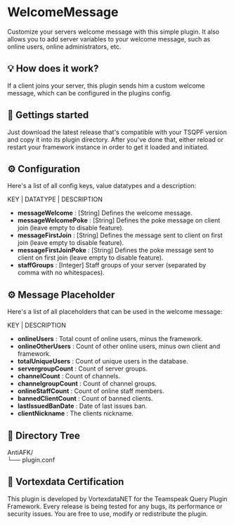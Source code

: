 # WelcomeMessage
Customize your servers welcome message with this simple plugin. It also allows you to add server variables to your welcome message, such as online users, online administrators, etc.

## 💡 How does it work?

If a client joins your server, this plugin sends him a custom welcome message, which can be configured in the plugins config.

## 🚀 Gettings started

Just download the latest release that's compatible with your TSQPF version and copy it into its plugin directory. After you've done that, either reload or restart your framework instance in order to get it loaded and initiated.

## ⚙️ Configuration

Here's a list of all config keys, value datatypes and a description:

KEY | DATATYPE | DESCRIPTION

- **messageWelcome** : [String] Defines the welcome message.
- **messageWelcomePoke** : [String] Defines the poke message on client join (leave empty to disable feature).
- **messageFirstJoin** : [String] Defines the message sent to client on first join (leave empty to disable feature).
- **messageFirstJoinPoke** : [String] Defines the poke message sent to client on first join (leave empty to disable feature).
- **staffGroups** : [Integer] Staff groups of your server (separated by comma with no whitespaces).

## ⚙️ Message Placeholder

Here's a list of all placeholders that can be used in the welcome message:

KEY | DESCRIPTION

- **onlineUsers** : Total count of online users, minus the framework.
- **onlineOtherUsers** : Count of other online users, minus own client and framework.
- **totalUniqueUsers** : Count of unique users in the database.
- **servergroupCount** : Count of server groups.
- **channelCount** : Count of channels.
- **channelgroupCount** : Count of channel groups.
- **onlineStaffCount** : Count of online staff members.
- **bannedClientCount** : Count of banned clients.
- **lastIssuedBanDate** : Date of last issues ban.
- **clientNickname** : The clients nickname.


## 📁 Directory Tree

AntiAFK/<br>
└── plugin.conf<br>

## 📜 Vortexdata Certification

This plugin is developed by VortexdataNET for the Teamspeak Query Plugin Framework. Every release is being tested for any bugs, its performance or security issues. You are free to use, modify or redistribute the plugin.
